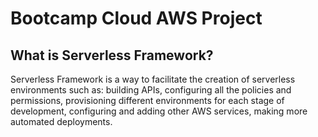 # Bootcamp Cloud AWS Project

## What is Serverless Framework?

Serverless Framework is a way to facilitate the creation of serverless environments such as: building APIs, configuring all the policies and permissions, provisioning different environments for each stage of development, configuring and adding other AWS services, making more automated deployments.
